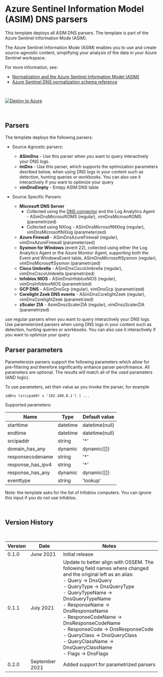 # Azure Sentinel Information Model (ASIM) DNS parsers 

This template deploys all ASIM DNS parsers. The template is part of the Azure Sentinel Information Mode (ASIM).

The Azure Sentinel Information Mode (ASIM) enables you to use and create source-agnostic content, simplifying your analysis of the data in your Azure Sentinel workspace.

For more information, see:

- [Normalization and the Azure Sentinel Information Model (ASIM)](https://aka.ms/AzSentinelNormalization)
- [Azure Sentinel DNS normalization schema reference](https://aka.ms/AzSentinelDnsDoc)

<br>

[![Deploy to Azure](https://aka.ms/deploytoazurebutton)](https://aka.ms/AzSentinelDnsARM)

<br>

## Parsers

The template deploys the following parsers:

- Source Agnostic parsers:
  - **ASimDns** - Use this parser when you want to query interactively your DNS logs.
  - **imDns** - Use this parser, which supports the optimization parameters desribed below, when using DNS logs in your content such as detection, hunting queries or workbooks. You can also use it interactively if you want to optimize your query 
  - **vimDnsEmpty** - Emtpy ASIM DNS table

- Source Specific Parsers:
  - **Microsoft DNS Server**
    - Collected using the [DNS connector](https://docs.microsoft.com/azure/sentinel/data-connectors-reference#domain-name-server) and the Log Analytics Agent - ASimDnsMicrosoftOMS (regular), vimDnsMicrosoftOMS (parametrized)
    - Collected using NXlog - ASimDnsMicrosoftNXlog (regular), vimDnsMicrosoftNXlog (parameterized)
  - **Azure Firewall** - ASimDnsAzureFirewall (regular), vimDnsAzureFirewall (parameterized)
  - **Sysmon for Windows** (event 22), collected using either the Log Analytics Agent or the Azure Monitor Agent, supporting both the Event and WindowsEvent table, ASimDnsMicrosoftSysmon (regular), vimDnsMicrosoftSysmon (parametrized)
  - **Cisco Umbrella** - ASimDnsCiscoUmbrella (regular), vimDnsCiscoUmbrella (parametrized)
  - **Infoblox NIOS** - ASimDnsInfobloxNIOS (regular), vimDnsInfobloxNIOS (parametrized)
  - **GCP DNS** - ASimDnsGcp (regular), vimDnsGcp  (parametrized)
  - **Corelight Zeek DNS events** - ASimDnsCorelightZeek (regular), vimDnsCorelightZeek  (parametrized)
  - **zScaler ZIA** - AsimDnszScalerZIA (regular), vimDnszScalerZIA (parametrized) 


use regular parsers when you want to query interactively your DNS logs. Use parameterized parsers when using DNS logs in your content such as detection, hunting queries or workbooks. You can also use it interactively if you want to optimize your query

## Parser parameters

Parametersize parsers support the following parameters which allow for pre-filtering and therefore significantly enhance parser perofrmance. All parameters are optional. The results will match all of the used parameters (AND logic).

To use parameters, set their value as you invoke the parser, for example

`imDns (srcipaddr = '192.168.0.1') | ...`

Supported parameters: 

| Name     | Type      | Default value |
|----------|-----------|---------------|
| starttime|  datetime | datetime(null)|
|  endtime |  datetime | datetime(null) |
|  srcipaddr |  string | '*' |
|  domain_has_any|  dynamic | dynamic([]) |
|  responsecodename |  string | '*' |
|  response_has_ipv4 |  string | '*' |
|  response_has_any|  dynamic| dynamic([])|
|  eventtype|  string | 'lookup' |


Note: the template asks for the list of Infoblox computers. You can ignore this input if you do not use Infoblox.  

<br>

## Version History

<br>

| Version | Date | Notes |
|---------|-----------|------|
| 0.1.0 | June 2021 | Initial release |
| 0.1.1 | July 2021 | Update to better align with OSSEM. The following field names where changed and the original left as an alias:<br> - Query -> DnsQuery<br> - QueryType -> DnsQueryType<br> - QueryTypeName -> DnsQueryTypeName<br> - ResponseName -> DnsResponseName<br> - ResponseCodeName -> DnsResponseCodeName<br> - ResponseCode -> DnsResponseCode<br> - QueryClass -> DnsQueryClass<br> - QueryClassName -> DnsQueryClassName<br> - Flags -> DnsFlags |
| 0.2.0 | September 2021 | Added support for parametrized parsers |

